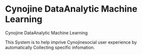 # Cynojine DataAnalytic Machine Learning
 Cynojine DataAnalytic Machine Learning

This System is to help imprive Cynojinesocial user 
experience by automatically Collecting specific infomation. 

